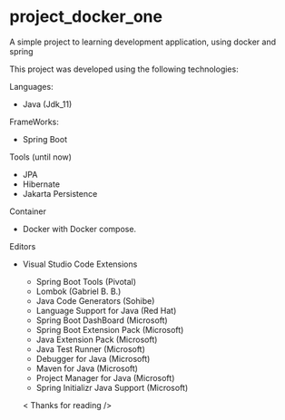 # project_docker_one

A simple project to learning development application, using docker and spring 

This project was developed using the following technologies:

Languages:
* Java (Jdk_11)

FrameWorks:
* Spring Boot

Tools (until now)
* JPA
* Hibernate
* Jakarta Persistence

Container
* Docker with Docker compose.

Editors
* Visual Studio Code
  Extensions
    * Spring Boot Tools (Pivotal)
    * Lombok (Gabriel B. B.)
    * Java Code Generators (Sohibe)
    * Language Support for Java (Red Hat)
    * Spring Boot DashBoard (Microsoft)
    * Spring Boot Extension Pack (Microsoft)
    * Java Extension Pack (Microsoft)
    * Java Test Runner (Microsoft)
    * Debugger for Java (Microsoft)
    * Maven for Java (Microsoft)
    * Project Manager for Java (Microsoft)
    * Spring Initializr Java Support (Microsoft)
    
    < Thanks for reading />

